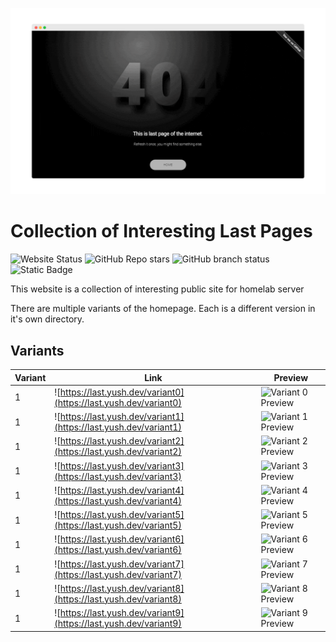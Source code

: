 [![Hero Slider](https://raw.githubusercontent.com/aayusharyan/last-page-collection/main/og.gif)](https://last.yush.dev)

# Collection of Interesting Last Pages

![Website Status](https://img.shields.io/website?url=https%3A%2F%2Flast.yush.dev&up_message=Up%20and%20Running&label=Website%20Status)
![GitHub Repo stars](https://img.shields.io/github/stars/aayusharyan/last-page-collection?style=flat&label=Repo%20Stars)
![GitHub branch status](https://img.shields.io/github/checks-status/aayusharyan/last-page-collection/main?label=Checks%20and%20Build%20Status)
![Static Badge](https://img.shields.io/badge/Please%20Star%20this%20repo%20%E2%AD%90%20-8A2BE2)

This website is a collection of interesting public site for homelab server

There are multiple variants of the homepage. Each is a different version in it's own directory.

## Variants

| Variant | Link                                                              | Preview                                                            |
| ------- | ----------------------------------------------------------------- | ------------------------------------------------------------------ |
| 1       | ![https://last.yush.dev/variant0](https://last.yush.dev/variant0) | ![Variant 0 Preview](https://last.yush.dev/variant0/assets/og.png) |
| 1       | ![https://last.yush.dev/variant1](https://last.yush.dev/variant1) | ![Variant 1 Preview](https://last.yush.dev/variant1/assets/og.png) |
| 1       | ![https://last.yush.dev/variant2](https://last.yush.dev/variant2) | ![Variant 2 Preview](https://last.yush.dev/variant2/assets/og.png) |
| 1       | ![https://last.yush.dev/variant3](https://last.yush.dev/variant3) | ![Variant 3 Preview](https://last.yush.dev/variant3/assets/og.png) |
| 1       | ![https://last.yush.dev/variant4](https://last.yush.dev/variant4) | ![Variant 4 Preview](https://last.yush.dev/variant4/assets/og.png) |
| 1       | ![https://last.yush.dev/variant5](https://last.yush.dev/variant5) | ![Variant 5 Preview](https://last.yush.dev/variant5/assets/og.png) |
| 1       | ![https://last.yush.dev/variant6](https://last.yush.dev/variant6) | ![Variant 6 Preview](https://last.yush.dev/variant6/assets/og.png) |
| 1       | ![https://last.yush.dev/variant7](https://last.yush.dev/variant7) | ![Variant 7 Preview](https://last.yush.dev/variant7/assets/og.png) |
| 1       | ![https://last.yush.dev/variant8](https://last.yush.dev/variant8) | ![Variant 8 Preview](https://last.yush.dev/variant8/assets/og.png) |
| 1       | ![https://last.yush.dev/variant9](https://last.yush.dev/variant9) | ![Variant 9 Preview](https://last.yush.dev/variant9/assets/og.png) |
